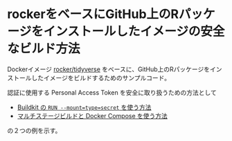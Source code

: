 rockerをベースにGitHub上のRパッケージをインストールしたイメージの安全なビルド方法
================================================================================

Dockerイメージ
[rocker/tidyverse](https://hub.docker.com/r/rocker/tidyverse)
をベースに、GitHub上のRパッケージをインストールしたイメージをビルドするためのサンプルコード。

認証に使用する Personal Access Token を安全に取り扱うための方法として

- [Buildkit の `RUN --mount=type=secret` を使う方法](./buildkit-secret/)
- [マルチステージビルドと Docker Compose を使う方法](./multi-stage-build/)

の２つの例を示す。
